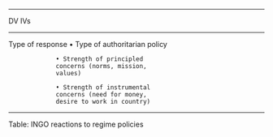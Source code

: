 
-----------------------------------------------
DV               IVs                           
---------------- ------------------------------
Type of response • Type of authoritarian policy

                 • Strength of principled      
                 concerns (norms, mission,     
                 values)                       

                 • Strength of instrumental    
                 concerns (need for money,     
                 desire to work in country)    
-----------------------------------------------

Table: INGO reactions to regime policies

